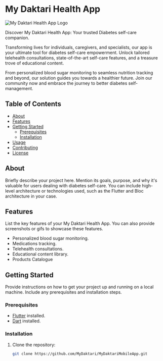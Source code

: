 # My Daktari Health App

![My Daktari Health App Logo](link-to-your-logo-image.png)

Discover My Daktari Health App: Your trusted Diabetes self-care companion.

Transforming lives for individuals, caregivers, and specialists, our app is your ultimate tool for diabetes self-care empowerment. Unlock tailored telehealth consultations, state-of-the-art self-care features, and a treasure trove of educational content.

From personalized blood sugar monitoring to seamless nutrition tracking and beyond, our solution guides you towards a healthier future. Join our community now and embrace the journey to better diabetes self-management.

## Table of Contents

- [About](#about)
- [Features](#features)
- [Getting Started](#getting-started)
  - [Prerequisites](#prerequisites)
  - [Installation](#installation)
- [Usage](#usage)
- [Contributing](#contributing)
- [License](#license)

## About

Briefly describe your project here. Mention its goals, purpose, and why it's valuable for users dealing with diabetes self-care. You can include high-level architecture or technologies used, such as the Flutter and Bloc architecture in your case.

## Features

List the key features of your My Daktari Health App. You can also provide screenshots or gifs to showcase these features.

- Personalized blood sugar monitoring.
- Medications tracking.
- Telehealth consultations.
- Educational content library.
- Products Catalogue

## Getting Started

Provide instructions on how to get your project up and running on a local machine. Include any prerequisites and installation steps.

### Prerequisites

- [Flutter](https://flutter.dev/) installed.
- [Dart](https://dart.dev/) installed.

### Installation

1. Clone the repository:

   ```bash
   git clone https://github.com/MyDaktari/MyDaktariMobileApp.git

